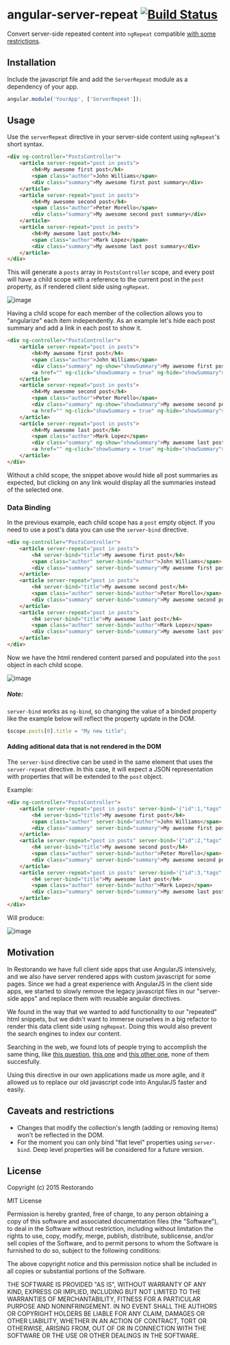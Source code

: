 # angular-server-repeat [![Build Status](https://travis-ci.org/restorando/angular-server-repeat.svg?branch=master)](https://travis-ci.org/restorando/angular-server-repeat)

Convert server-side repeated content into `ngRepeat` compatible [with some restrictions](#caveats-and-restrictions).

## Installation

Include the javascript file and add the `ServerRepeat` module as a dependency of your app.

```js
angular.module('YourApp', ['ServerRepeat']);
```

## Usage

Use the `serverRepeat` directive in your server-side content using `ngRepeat`'s short syntax.

```html
<div ng-controller="PostsController">
    <article server-repeat="post in posts">
        <h4>My awesome first post</h4>
        <span class="author">John Williams</span>
        <div class="summary">My awesome first post summary</div>
    </article>
    <article server-repeat="post in posts">
        <h4>My awesome second post</h4>
        <span class="author">Peter Morello</span>
        <div class="summary">My awesome second post summary</div>
    </article>
    <article server-repeat="post in posts">
        <h4>My awesome last post</h4>
        <span class="author">Mark Lopez</span>
        <div class="summary">My awesome last post summary</div>
    </article>
</div>
```

This will generate a `posts` array in `PostsController` scope, and every post will have a child scope with a reference to the current post in the `post` property, as if rendered client side using `ngRepeat`.

![image](https://cloud.githubusercontent.com/assets/591992/5893438/dd360918-a4c2-11e4-88a9-80caeb6f5f2a.png)

Having a child scope for each member of the collection allows you to "angularize" each item independently. As an example let's hide each post summary and add a link in each post to show it.

```html
<div ng-controller="PostsController">
    <article server-repeat="post in posts">
        <h4>My awesome first post</h4>
        <span class="author">John Williams</span>
        <div class="summary" ng-show="showSummary">My awesome first post summary</div>
        <a href="" ng-click="showSummary = true" ng-hide="showSummary">show summary</a>
    </article>
    <article server-repeat="post in posts">
        <h4>My awesome second post</h4>
        <span class="author">Peter Morello</span>
        <div class="summary" ng-show="showSummary">My awesome second post summary</div>
        <a href="" ng-click="showSummary = true" ng-hide="showSummary">show summary</a>
    </article>
    <article server-repeat="post in posts">
        <h4>My awesome last post</h4>
        <span class="author">Mark Lopez</span>
        <div class="summary" ng-show="showSummary">My awesome last post summary</div>
        <a href="" ng-click="showSummary = true" ng-hide="showSummary">show summary</a>
    </article>
</div>
```

Without a child scope, the snippet above would hide all post summaries as expected, but clicking on any link would display all the summaries instead of the selected one.

### Data Binding

In the previous example, each child scope has a `post` empty object. If you need to use a post's data you can use the `server-bind` directive.

```html
<div ng-controller="PostsController">
    <article server-repeat="post in posts">
        <h4 server-bind="title">My awesome first post</h4>
        <span class="author" server-bind="author">John Williams</span>
        <div class="summary" server-bind="summary">My awesome first post summary</div>
    </article>
    <article server-repeat="post in posts">
        <h4 server-bind="title">My awesome second post</h4>
        <span class="author" server-bind="author">Peter Morello</span>
        <div class="summary" server-bind="summary">My awesome second post summary</div>
    </article>
    <article server-repeat="post in posts">
        <h4 server-bind="title">My awesome last post</h4>
        <span class="author" server-bind="author">Mark Lopez</span>
        <div class="summary" server-bind="summary">My awesome last post summary</div>
    </article>
</div>
```

Now we have the html rendered content parsed and populated into the `post` object in each child scope.

![image](https://cloud.githubusercontent.com/assets/591992/5893513/23a0aedc-a4c6-11e4-9013-5191d4d09feb.png)

##### Note:
`server-bind` works as `ng-bind`, so changing the value of a binded property like the example below will reflect the property update in the DOM.

```javascript
$scope.posts[0].title = "My new title";
```

#### Adding aditional data that is not rendered in the DOM

The `server-bind` directive can be used in the same element that uses the `server-repeat` directive. In this case, it will expect a JSON representation with properties that will be extended to the `post` object.

Example:

```html
<div ng-controller="PostsController">
    <article server-repeat="post in posts" server-bind='{"id":1,"tags":["misc"]}'>
        <h4 server-bind="title">My awesome first post</h4>
        <span class="author" server-bind="author">John Williams</span>
        <div class="summary" server-bind="summary">My awesome first post summary</div>
    </article>
    <article server-repeat="post in posts" server-bind='{"id":2,"tags":["tools", "misc"]}'>
        <h4 server-bind="title">My awesome second post</h4>
        <span class="author" server-bind="author">Peter Morello</span>
        <div class="summary" server-bind="summary">My awesome second post summary</div>
    </article>
    <article server-repeat="post in posts" server-bind='{"id":3,"tags":["music"]}'>
        <h4 server-bind="title">My awesome last post</h4>
        <span class="author" server-bind="author">Mark Lopez</span>
        <div class="summary" server-bind="summary">My awesome last post summary</div>
    </article>
</div>

```

Will produce:

![image](https://cloud.githubusercontent.com/assets/591992/5893560/e78cbf42-a4c7-11e4-88a1-1bb2afb6422c.png)

## Motivation

In Restorando we have full client side apps that use AngularJS intensively, and we also have server rendered apps with custom javascript for some pages. Since we had a great experience with AngularJS in the client side apps, we started to slowly remove the legacy javascript files in our "server-side apps" and replace them with reusable angular directives.

We found in the way that we wanted to add functionality to our "repeated" html snippets, but we didn't want to immerse ourselves in a big refactor to render this data client side using `ngRepeat`. Doing this would also prevent the search engines to index our content.

Searching in the web, we found lots of people trying to accomplish the same thing, like [this question](http://stackoverflow.com/questions/11838639/html-template-filled-in-server-side-and-updated-client-side), [this one](http://stackoverflow.com/questions/25463409/angularjs-server-side-rendering-of-ngrepeat-directive) and [this other one](http://stackoverflow.com/questions/20764100/build-html-in-server-and-bind-to-ng-repeat), none of them succesfully.

Using this directive in our own applications made us more agile, and it allowed us to replace our old javascript code into AngularJS faster and easily.

## Caveats and restrictions

* Changes that modify the collection's length (adding or removing items) won't be reflected in the DOM.
* For the moment you can only bind "flat level" properties using `server-bind`. Deep level properties will be considered for a future version.

## License

Copyright (c) 2015 Restorando

MIT License

Permission is hereby granted, free of charge, to any person obtaining
a copy of this software and associated documentation files (the
"Software"), to deal in the Software without restriction, including
without limitation the rights to use, copy, modify, merge, publish,
distribute, sublicense, and/or sell copies of the Software, and to
permit persons to whom the Software is furnished to do so, subject to
the following conditions:

The above copyright notice and this permission notice shall be
included in all copies or substantial portions of the Software.

THE SOFTWARE IS PROVIDED "AS IS", WITHOUT WARRANTY OF ANY KIND,
EXPRESS OR IMPLIED, INCLUDING BUT NOT LIMITED TO THE WARRANTIES OF
MERCHANTABILITY, FITNESS FOR A PARTICULAR PURPOSE AND
NONINFRINGEMENT. IN NO EVENT SHALL THE AUTHORS OR COPYRIGHT HOLDERS BE
LIABLE FOR ANY CLAIM, DAMAGES OR OTHER LIABILITY, WHETHER IN AN ACTION
OF CONTRACT, TORT OR OTHERWISE, ARISING FROM, OUT OF OR IN CONNECTION
WITH THE SOFTWARE OR THE USE OR OTHER DEALINGS IN THE SOFTWARE.

